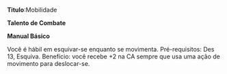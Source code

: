 **Titulo**:Mobilidade

**Talento de Combate**

**Manual Básico**

 Você é hábil em esquivar-se enquanto se movimenta. Pré-requisitos: Des 13, Esquiva. Benefício: você recebe +2 na CA sempre que usa uma ação de movimento para deslocar-se.